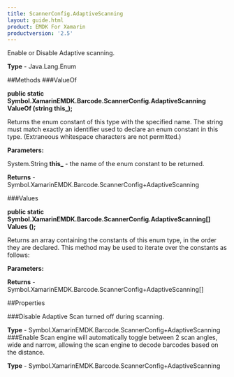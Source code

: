 ```yaml
---
title: ScannerConfig.AdaptiveScanning
layout: guide.html
product: EMDK For Xamarin 
productversion: '2.5' 
---
```

Enable or Disable Adaptive scanning.

**Type** - Java.Lang.Enum

##Methods
###ValueOf

**public static Symbol.XamarinEMDK.Barcode.ScannerConfig.AdaptiveScanning ValueOf (string this_);**

Returns the enum constant of this type with the specified name. The string must match exactly an identifier used to declare an enum constant in this type. (Extraneous whitespace characters are not permitted.)

**Parameters:**

System.String **this_**  - the name of the enum constant to be returned.

**Returns** - Symbol.XamarinEMDK.Barcode.ScannerConfig+AdaptiveScanning

###Values

**public static Symbol.XamarinEMDK.Barcode.ScannerConfig.AdaptiveScanning[] Values ();**

Returns an array containing the constants of this enum type, in the order they are declared. This method may be used to iterate over the constants as follows:

**Parameters:**

**Returns** - Symbol.XamarinEMDK.Barcode.ScannerConfig+AdaptiveScanning[]

##Properties

###Disable
Adaptive Scan turned off during scanning.

**Type** - Symbol.XamarinEMDK.Barcode.ScannerConfig+AdaptiveScanning
###Enable
Scan engine will automatically toggle between 2 scan angles, wide and narrow, allowing the scan engine to decode barcodes based on the distance.

**Type** - Symbol.XamarinEMDK.Barcode.ScannerConfig+AdaptiveScanning
